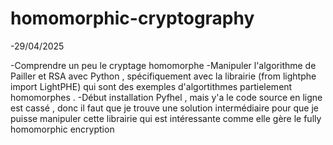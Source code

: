 # homomorphic-cryptography


-29/04/2025

-Comprendre un peu  le cryptage homomorphe
-Manipuler l'algorithme de Pailler et RSA avec Python , spécifiquement avec la librairie (from lightphe  import LightPHE) qui sont des exemples d'algortithmes partielement homomorphes .
-Début installation Pyfhel , mais y'a le code source en ligne est cassé , donc il faut que je trouve une solution intermédiaire pour que je puisse manipuler cette librairie qui est intéressante comme elle gère le fully homomorphic encryption
